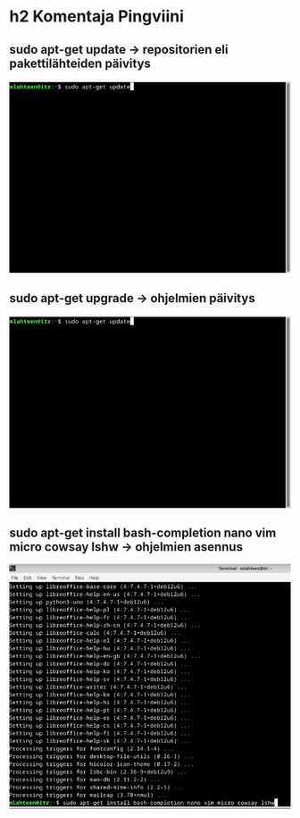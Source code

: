 # h2 Komentaja Pingviini

## sudo apt-get update -> repositorien eli pakettilähteiden päivitys

![sudo apt-get update -> repositorien eli pakettilähteiden päivitys](https://github.com/mikacheese/linux-servers/blob/imagesh2/update.png)

## sudo apt-get upgrade -> ohjelmien päivitys

![sudo apt-get upgrade -> ohjelmien päivitys](https://github.com/mikacheese/linux-servers/blob/imagesh2/update.png)

## sudo apt-get install bash-completion nano vim micro cowsay lshw -> ohjelmien asennus

![Ohjelmien asennus](https://github.com/mikacheese/linux-servers/blob/imagesh2/install.png)
